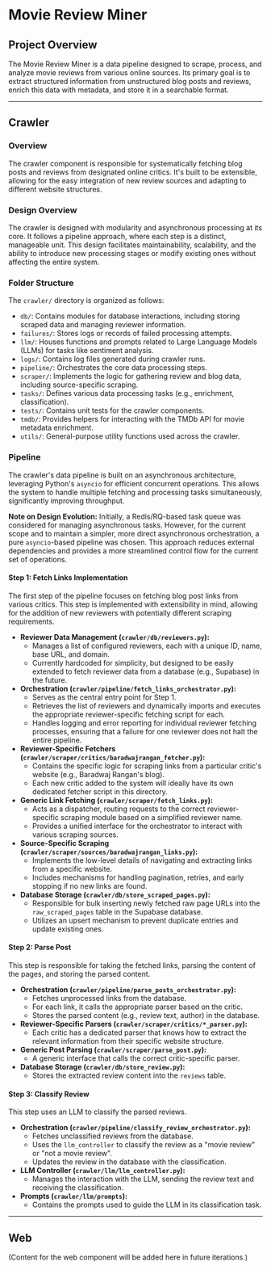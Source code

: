# Movie Review Miner

## Project Overview
The Movie Review Miner is a data pipeline designed to scrape, process, and analyze movie reviews from various online sources. Its primary goal is to extract structured information from unstructured blog posts and reviews, enrich this data with metadata, and store it in a searchable format.

---

## Crawler

### Overview
The crawler component is responsible for systematically fetching blog posts and reviews from designated online critics. It's built to be extensible, allowing for the easy integration of new review sources and adapting to different website structures.

### Design Overview
The crawler is designed with modularity and asynchronous processing at its core. It follows a pipeline approach, where each step is a distinct, manageable unit. This design facilitates maintainability, scalability, and the ability to introduce new processing stages or modify existing ones without affecting the entire system.

### Folder Structure
The `crawler/` directory is organized as follows:
- `db/`: Contains modules for database interactions, including storing scraped data and managing reviewer information.
- `failures/`: Stores logs or records of failed processing attempts.
- `llm/`: Houses functions and prompts related to Large Language Models (LLMs) for tasks like sentiment analysis.
- `logs/`: Contains log files generated during crawler runs.
- `pipeline/`: Orchestrates the core data processing steps.
- `scraper/`: Implements the logic for gathering review and blog data, including source-specific scraping.
- `tasks/`: Defines various data processing tasks (e.g., enrichment, classification).
- `tests/`: Contains unit tests for the crawler components.
- `tmdb/`: Provides helpers for interacting with the TMDb API for movie metadata enrichment.
- `utils/`: General-purpose utility functions used across the crawler.

### Pipeline
The crawler's data pipeline is built on an asynchronous architecture, leveraging Python's `asyncio` for efficient concurrent operations. This allows the system to handle multiple fetching and processing tasks simultaneously, significantly improving throughput.

**Note on Design Evolution:**
Initially, a Redis/RQ-based task queue was considered for managing asynchronous tasks. However, for the current scope and to maintain a simpler, more direct asynchronous orchestration, a pure `asyncio`-based pipeline was chosen. This approach reduces external dependencies and provides a more streamlined control flow for the current set of operations.

#### Step 1: Fetch Links Implementation
The first step of the pipeline focuses on fetching blog post links from various critics. This step is implemented with extensibility in mind, allowing for the addition of new reviewers with potentially different scraping requirements.

*   **Reviewer Data Management (`crawler/db/reviewers.py`):**
    *   Manages a list of configured reviewers, each with a unique ID, name, base URL, and domain.
    *   Currently hardcoded for simplicity, but designed to be easily extended to fetch reviewer data from a database (e.g., Supabase) in the future.
*   **Orchestration (`crawler/pipeline/fetch_links_orchestrator.py`):**
    *   Serves as the central entry point for Step 1.
    *   Retrieves the list of reviewers and dynamically imports and executes the appropriate reviewer-specific fetching script for each.
    *   Handles logging and error reporting for individual reviewer fetching processes, ensuring that a failure for one reviewer does not halt the entire pipeline.
*   **Reviewer-Specific Fetchers (`crawler/scraper/critics/baradwajrangan_fetcher.py`):**
    *   Contains the specific logic for scraping links from a particular critic's website (e.g., Baradwaj Rangan's blog).
    *   Each new critic added to the system will ideally have its own dedicated fetcher script in this directory.
*   **Generic Link Fetching (`crawler/scraper/fetch_links.py`):**
    *   Acts as a dispatcher, routing requests to the correct reviewer-specific scraping module based on a simplified reviewer name.
    *   Provides a unified interface for the orchestrator to interact with various scraping sources.
*   **Source-Specific Scraping (`crawler/scraper/sources/baradwajrangan_links.py`):**
    *   Implements the low-level details of navigating and extracting links from a specific website.
    *   Includes mechanisms for handling pagination, retries, and early stopping if no new links are found.
*   **Database Storage (`crawler/db/store_scraped_pages.py`):**
    *   Responsible for bulk inserting newly fetched raw page URLs into the `raw_scraped_pages` table in the Supabase database.
    *   Utilizes an upsert mechanism to prevent duplicate entries and update existing ones.

#### Step 2: Parse Post
This step is responsible for taking the fetched links, parsing the content of the pages, and storing the parsed content.

*   **Orchestration (`crawler/pipeline/parse_posts_orchestrator.py`):**
    *   Fetches unprocessed links from the database.
    *   For each link, it calls the appropriate parser based on the critic.
    *   Stores the parsed content (e.g., review text, author) in the database.
*   **Reviewer-Specific Parsers (`crawler/scraper/critics/*_parser.py`):**
    *   Each critic has a dedicated parser that knows how to extract the relevant information from their specific website structure.
*   **Generic Post Parsing (`crawler/scraper/parse_post.py`):**
    *   A generic interface that calls the correct critic-specific parser.
*   **Database Storage (`crawler/db/store_review.py`):**
    *   Stores the extracted review content into the `reviews` table.

#### Step 3: Classify Review
This step uses an LLM to classify the parsed reviews.

*   **Orchestration (`crawler/pipeline/classify_review_orchestrator.py`):**
    *   Fetches unclassified reviews from the database.
    *   Uses the `llm_controller` to classify the review as a "movie review" or "not a movie review".
    *   Updates the review in the database with the classification.
*   **LLM Controller (`crawler/llm/llm_controller.py`):**
    *   Manages the interaction with the LLM, sending the review text and receiving the classification.
*   **Prompts (`crawler/llm/prompts`):**
    *   Contains the prompts used to guide the LLM in its classification task.

---

## Web

(Content for the web component will be added here in future iterations.)
